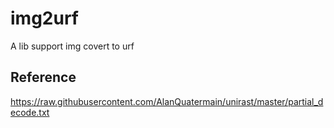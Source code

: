 # img2urf
A lib support img covert to urf

Reference
-------------
https://raw.githubusercontent.com/AlanQuatermain/unirast/master/partial_decode.txt
